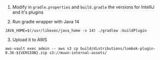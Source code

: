 1. Modify in `gradle.properties` and `build.gradle` the versions for IntelliJ and it's plugins

2. Run gradle wrapper with Java 14

```
JAVA_HOME=$(/usr/libexec/java_home -v 14) ./gradlew :buildPlugin
```

3. Upload it to AWS

```
aws-vault exec admin -- aws s3 cp build/distributions/lombok-plugin-0.36-${VERSION}.zip s3://muun-internal-assets/
```


